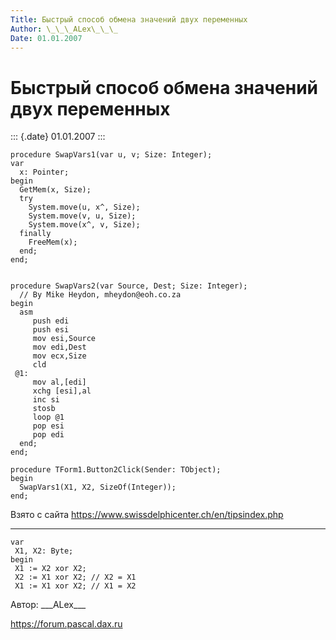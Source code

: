 ```yaml
---
Title: Быстрый способ обмена значений двух переменных
Author: \_\_\_ALex\_\_\_
Date: 01.01.2007
---
```



Быстрый способ обмена значений двух переменных
==============================================

::: {.date}
01.01.2007
:::

    procedure SwapVars1(var u, v; Size: Integer); 
    var 
      x: Pointer; 
    begin 
      GetMem(x, Size); 
      try 
        System.move(u, x^, Size); 
        System.move(v, u, Size); 
        System.move(x^, v, Size); 
      finally 
        FreeMem(x); 
      end; 
    end; 
     
     
    procedure SwapVars2(var Source, Dest; Size: Integer); 
      // By Mike Heydon, mheydon@eoh.co.za 
    begin 
      asm 
         push edi 
         push esi 
         mov esi,Source 
         mov edi,Dest 
         mov ecx,Size 
         cld 
     @1: 
         mov al,[edi] 
         xchg [esi],al 
         inc si 
         stosb 
         loop @1 
         pop esi 
         pop edi 
      end; 
    end; 
     
    procedure TForm1.Button2Click(Sender: TObject); 
    begin 
      SwapVars1(X1, X2, SizeOf(Integer)); 
    end; 

Взято с сайта <https://www.swissdelphicenter.ch/en/tipsindex.php>

------------------------------------------------------------------------

    var 
     X1, X2: Byte; 
    begin 
     X1 := X2 xor X2;  
     X2 := X1 xor X2; // X2 = X1 
     X1 := X1 xor X2; // X1 = X2 

Автор: \_\_\_ALex\_\_\_

<https://forum.pascal.dax.ru>
